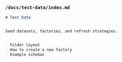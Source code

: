 ### `/docs/test-data/index.md`
```markdown
# Test Data


Seed datasets, factories, and refresh strategies.


- Folder layout
- How to create a new factory
- Example schemas